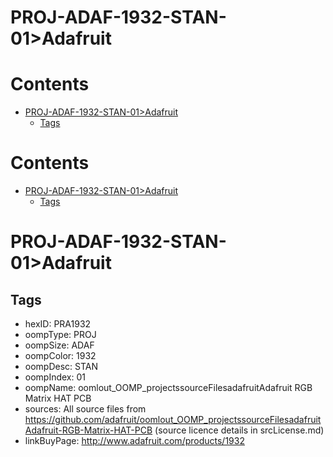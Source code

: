 
PROJ-ADAF-1932-STAN-01>Adafruit
===============================

Contents
========

* [PROJ-ADAF-1932-STAN-01>Adafruit](#proj-adaf-1932-stan-01adafruit)
	* [Tags](#tags)

Contents
========

* [PROJ-ADAF-1932-STAN-01>Adafruit](#proj-adaf-1932-stan-01adafruit)
	* [Tags](#tags)

# PROJ-ADAF-1932-STAN-01>Adafruit

## Tags

- hexID: PRA1932
- oompType: PROJ
- oompSize: ADAF
- oompColor: 1932
- oompDesc: STAN
- oompIndex: 01
- oompName: oomlout_OOMP_projectssourceFilesadafruitAdafruit RGB Matrix HAT PCB
- sources: All source files from https://github.com/adafruit/oomlout_OOMP_projectssourceFilesadafruitAdafruit-RGB-Matrix-HAT-PCB (source licence details in srcLicense.md)
- linkBuyPage: http://www.adafruit.com/products/1932

